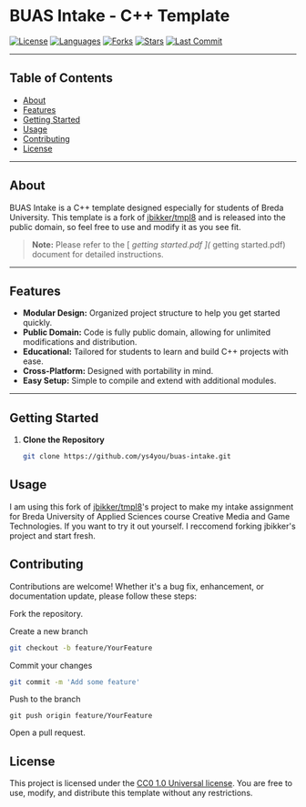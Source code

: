 # BUAS Intake - C++ Template

[![License](https://img.shields.io/badge/License-CC0--1.0-blue.svg)](LICENSE)
[![Languages](https://img.shields.io/github/languages/top/ys4you/buas-intake.svg)](https://github.com/ys4you/buas-intake/)
[![Forks](https://img.shields.io/github/forks/ys4you/buas-intake.svg)](https://github.com/ys4you/buas-intake/network)
[![Stars](https://img.shields.io/github/stars/ys4you/buas-intake.svg)](https://github.com/ys4you/buas-intake/stargazers)
[![Last Commit](https://img.shields.io/github/last-commit/ys4you/buas-intake.svg)](https://github.com/ys4you/buas-intake/commits/master)

---

## Table of Contents

- [About](#about)
- [Features](#features)
- [Getting Started](#getting-started)
- [Usage](#usage)
- [Contributing](#contributing)
- [License](#license)

---

## About

BUAS Intake is a C++ template designed especially for students of Breda University. This template is a fork of [jbikker/tmpl8](https://github.com/jbikker/tmpl8) and is released into the public domain, so feel free to use and modify it as you see fit.

> **Note:** Please refer to the [ _getting started.pdf ](_ getting started.pdf) document for detailed instructions.

---

## Features

- **Modular Design:** Organized project structure to help you get started quickly.
- **Public Domain:** Code is fully public domain, allowing for unlimited modifications and distribution.
- **Educational:** Tailored for students to learn and build C++ projects with ease.
- **Cross-Platform:** Designed with portability in mind.
- **Easy Setup:** Simple to compile and extend with additional modules.

---

## Getting Started

1. **Clone the Repository**
   ```bash
   git clone https://github.com/ys4you/buas-intake.git
   ```
## Usage
I am using this fork of [jbikker/tmpl8](https://github.com/jbikker/tmpl8)'s project to make my intake assignment for Breda University of Applied Sciences course Creative Media and Game Technologies. If you want to try it out yourself. I reccomend forking jbikker's project and start fresh.

## Contributing
Contributions are welcome! Whether it's a bug fix, enhancement, or documentation update, please follow these steps:

Fork the repository.

Create a new branch 
```bash
git checkout -b feature/YourFeature 
```

Commit your changes 
```bash
git commit -m 'Add some feature'
```
Push to the branch 
```bas
git push origin feature/YourFeature
```

Open a pull request.

## License
This project is licensed under the [CC0 1.0 Universal license](https://creativecommons.org/publicdomain/zero/1.0/deed.en). You are free to use, modify, and distribute this template without any restrictions.
